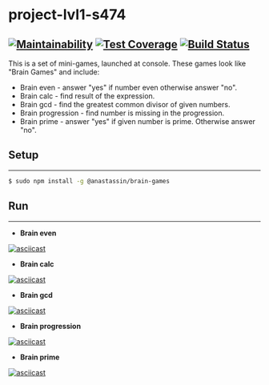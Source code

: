 # project-lvl1-s474
[![Maintainability](https://api.codeclimate.com/v1/badges/4eb2729aff1f1ee9c2b6/maintainability)](https://codeclimate.com/github/AnastasiyaYS/project-lvl1-s474/maintainability) [![Test Coverage](https://api.codeclimate.com/v1/badges/4eb2729aff1f1ee9c2b6/test_coverage)](https://codeclimate.com/github/AnastasiyaYS/project-lvl1-s474/test_coverage) [![Build Status](https://travis-ci.org/AnastasiyaYS/project-lvl1-s474.svg?branch=master)](https://travis-ci.org/AnastasiyaYS/project-lvl1-s474)
---
This is a set of mini-games, launched at console. These games look like "Brain Games" and include:
* Brain even - answer "yes" if number even otherwise answer "no".
* Brain calc - find result of the expression.
* Brain gcd - find the greatest common divisor of given numbers.
* Brain progression - find number is missing in the progression.
* Brain prime - answer "yes" if given number is prime. Otherwise answer "no".
## Setup
---
```sh
$ sudo npm install -g @anastassin/brain-games
```
## Run
---
* **Brain even**

[![asciicast](https://asciinema.org/a/240370.svg)](https://asciinema.org/a/240370)

* **Brain calc**

[![asciicast](https://asciinema.org/a/240506.svg)](https://asciinema.org/a/240506)

* **Brain gcd**

[![asciicast](https://asciinema.org/a/240579.svg)](https://asciinema.org/a/240579)

* **Brain progression**

[![asciicast](https://asciinema.org/a/240698.svg)](https://asciinema.org/a/240698)

* **Brain prime**

[![asciicast](https://asciinema.org/a/240707.svg)](https://asciinema.org/a/240707)
